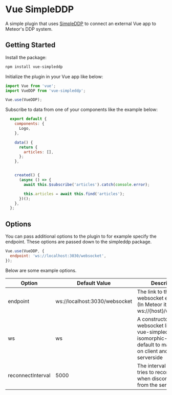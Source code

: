 # Vue SimpleDDP

A simple plugin that uses [SimpleDDP](https://www.npmjs.com/package/simpleddp) to connect an external Vue app to Meteor's DDP system.

## Getting Started

Install the package:

```bash
npm install vue-simpleddp
 ```

Initialize the plugin in your Vue app like below:

```javascript
import Vue from 'vue';
import VueDDP from 'vue-simpleddp';

Vue.use(VueDDP);
```

Subscribe to data from one of your components like the example below:

```javascript
  export default {
    components: {
      Logo,
    },

    data() {
      return {
        articles: [],
      };
    },


    created() {
      (async () => {
        await this.$subscribe('articles').catch(console.error);

        this.articles = await this.find('articles');
      })();
    },
  };
```
## Options

You can pass additional options to the plugin to for example specify the endpoint. These options are 
passed down to the simpleddp package. 

```javascript
Vue.use(VueDDP, {
  endpoint: 'ws://localhost:3030/websocket',
});
```

Below are some example options. 

| Option | Default Value | Description |
| ---------- | --- | ----- |
| endpoint | ws://localhost:3030/websocket | The link to the DDP websocket endpoint (In Meteor its usually ws://{host}/websocket) |
| ws | ws | A constructor for the websocket library. vue-simpleddp uses isomorphic-ws by default to make it work on client and serverside |
| reconnectInterval | 5000 | The interval in which it tries to reconnect when disconnected from the server |


